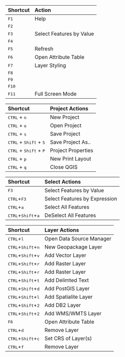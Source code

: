 | Shortcut                                         | Action                    |  
|:-------------------------------------------------|:--------------------------|  
| <kbd>F1</kbd>                                    |Help                       |  
| <kbd>F2</kbd>                                    |                           |  
| <kbd>F3</kbd>                                    |Select Features by Value   |  
| <kbd>F4</kbd>                                    |                           |  
| <kbd>F5</kbd>                                    |Refresh                    |  
| <kbd>F6</kbd>                                    |Open Attribute Table       |  
| <kbd>F7</kbd>                                    |Layer Styling              |  
| <kbd>F8</kbd>                                    |                           |
| <kbd>F9</kbd>                                    |                           |
| <kbd>F10</kbd>                                   |                           |
| <kbd>F11</kbd>                                   |Full Screen Mode           |

| Shortcut                                          | Project Actions    |
|:--------------------------------------------------|:-------------------|
| <kbd>CTRL</kbd> + <kbd>n</kbd>                    | New Project        |
| <kbd>CTRL</kbd> + <kbd>o</kbd>                    | Open Project       |
| <kbd>CTRL</kbd> + <kbd>s</kbd>                    | Save Project       |
| <kbd>CTRL</kbd> + <kbd>Shift</kbd> + <kbd>S</kbd> | Save Project As..  |
| <kbd>CTRL</kbd> + <kbd>Shift</kbd> + <kbd>P</kbd> | Project Properties |
| <kbd>CTRL</kbd> + <kbd>p</kbd>                    | New Print Layout   |
| <kbd>CTRL</kbd> + <kbd>q</kbd>                    | Close QGIS         |

| Shortcut                                          | Select Actions                 |
|:--------------------------------------------------|:-------------------------------|
| <kbd>F3</kbd>                                     |Select Features by Value        |  
| <kbd>CTRL</kbd>+<kbd>F3</kbd>                     |Select Features by Expression   |  
| <kbd>CTRL</kbd>+<kbd>a</kbd>                      |Select All Features             |  
| <kbd>CTRL</kbd>+<kbd>Shift</kbd>+<kbd>a</kbd>     |DeSelect All Features           |  

| Shortcut                                          | Layer Actions                  |
|:--------------------------------------------------|:-------------------------------|
| <kbd>CTRL</kbd>+<kbd>l</kbd>                      |Open Data Source Manager        |	
| <kbd>CTRL</kbd>+<kbd>Shift</kbd>+<kbd>n</kbd>     |New Geopackage Layer            |	
| <kbd>CTRL</kbd>+<kbd>Shift</kbd>+<kbd>v</kbd>     |Add Vector Layer                |	
| <kbd>CTRL</kbd>+<kbd>Shift</kbd>+<kbd>r</kbd>     |Add Raster Layer                |	
| <kbd>CTRL</kbd>+<kbd>Shift</kbd>+<kbd>r</kbd>     |Add Raster Layer                |	
| <kbd>CTRL</kbd>+<kbd>Shift</kbd>+<kbd>t</kbd>     |Add Delimted Text               |	
| <kbd>CTRL</kbd>+<kbd>Shift</kbd>+<kbd>d</kbd>     |Add PostGIS Layer               |	
| <kbd>CTRL</kbd>+<kbd>Shift</kbd>+<kbd>l</kbd>     |Add Spatialite Layer            |	
| <kbd>CTRL</kbd>+<kbd>Shift</kbd>+<kbd>2</kbd>     |Add DB2 Layer                   |	
| <kbd>CTRL</kbd>+<kbd>Shift</kbd>+<kbd>2</kbd>     |Add WMS/WMTS Layer              |	
| <kbd>F6</kbd>                                     |Open Attribute Table            |	
| <kbd>CTRL</kbd>+<kbd>d</kbd>                      |Remove Layer                    |	
| <kbd>CTRL</kbd>+<kbd>Shift</kbd>+<kbd>c</kbd>     |Set CRS of Layer(s)             |	
| <kbd>CTRL</kbd>+<kbd>f</kbd>                      |Remove Layer                    |	
